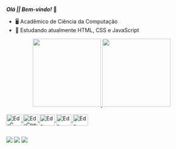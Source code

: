 <strong><em>Olá || Bem-vindo!</em></strong> 👋

- 🖥️ Acadêmico de Ciência da Computação
- 🔭 Estudando atualmente HTML, CSS e JavaScript
 
<div align= center>
  <a href="https://github.com/Ed1Abreu">
  <img height="180em" src="https://github-readme-stats.vercel.app/api/top-langs/?username=Ed1Abreu&layout=compact&langs_count=7&theme=dark"/>
  <img height="180em" src="https://github-readme-stats.vercel.app/api?username=Ed1Abreu&show_icons=true&theme=dark&include_all_commits=true&count_private=true"/>
</div>

 <div style="display: inline_block"><br>
  <img align="center" alt="Ed-C" height="30" width="40" src="https://cdn.jsdelivr.net/gh/devicons/devicon/icons/c/c-original.svg" />
  <img align="center" alt="Ed-Cpp" height="30" width="40" src="https://cdn.jsdelivr.net/gh/devicons/devicon/icons/cplusplus/cplusplus-original.svg" />
  <img align="center" alt="Ed-Python" height="30" width="40" src="https://cdn.jsdelivr.net/gh/devicons/devicon/icons/python/python-original.svg" />
  <img align="center" alt="Ed-HTML5" height="30" width="40" src="https://cdn.jsdelivr.net/gh/devicons/devicon/icons/html5/html5-original.svg" />
  <img align="center" alt="Ed-CSS3" height="30" width="40" src="https://cdn.jsdelivr.net/gh/devicons/devicon/icons/css3/css3-original.svg" />
 </div>
  
  ##
  
<div>  
  <a href="https://www.linkedin.com/in/edvanderson-silva-braga-de-abreu/" target="_blank"><img src="https://img.shields.io/badge/-LinkedIn-%230077B5?style=for-the-badge&logo=linkedin&logoColor=white" target="_blank"></a>
  <a href = "mailto:edvandersonabreu46@gmail.com"><img src="https://img.shields.io/badge/Gmail-D14836?style=for-the-badge&logo=gmail&logoColor=white"></a>
  <img src="https://img.shields.io/badge/Discord: Ed ツ %238192-7289DA?style=for-the-badge&logo=discord&logoColor=white"></a>
 </div>  
